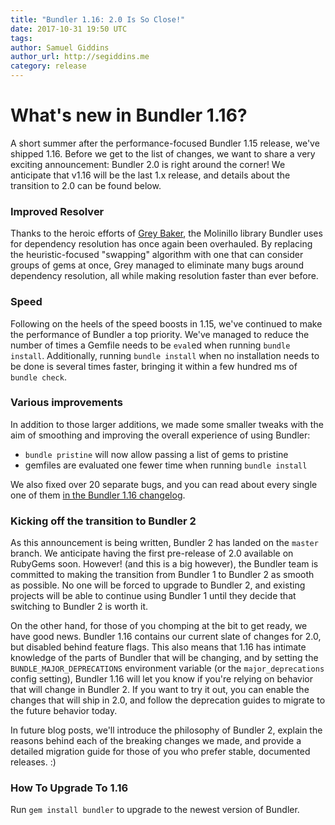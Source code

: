 ```yaml
---
title: "Bundler 1.16: 2.0 Is So Close!"
date: 2017-10-31 19:50 UTC
tags:
author: Samuel Giddins
author_url: http://segiddins.me
category: release
---
```


# What's new in Bundler 1.16?

A short summer after the performance-focused Bundler 1.15 release, we've shipped 1.16. Before we get to the list of changes, we want to share a very exciting announcement: Bundler 2.0 is right around the corner! We anticipate that v1.16 will be the last 1.x release, and details about the transition to 2.0 can be found below.

### Improved Resolver

Thanks to the heroic efforts of [Grey Baker](https://github.com/greysteil), the Molinillo library Bundler uses for dependency resolution has once again been overhauled. By replacing the heuristic-focused "swapping" algorithm with one that can consider groups of gems at once, Grey managed to eliminate many bugs around dependency resolution, all while making resolution faster than ever before.

### Speed

Following on the heels of the speed boosts in 1.15, we've continued to make the performance of Bundler a top priority. We've managed to reduce the number of times a Gemfile needs to be `eval`ed when running `bundle install`. Additionally, running `bundle install` when no installation needs to be done is several times faster, bringing it within a few hundred ms of `bundle check`.

### Various improvements

In addition to those larger additions, we made some smaller tweaks with the aim of smoothing and improving the overall experience of using Bundler:

- `bundle pristine` will now allow passing a list of gems to pristine
- gemfiles are evaluated one fewer time when running `bundle install`

We also fixed over 20 separate bugs, and you can read about every single one of them [in the Bundler 1.16 changelog](https://github.com/bundler/bundler/blob/1-16-stable/CHANGELOG.md).

### Kicking off the transition to Bundler 2

As this announcement is being written, Bundler 2 has landed on the `master` branch. We anticipate having the first pre-release of 2.0 available on RubyGems soon. However! (and this is a big however), the Bundler team is committed to making the transition from Bundler 1 to Bundler 2 as smooth as possible. No one will be forced to upgrade to Bundler 2, and existing projects will be able to continue using Bundler 1 until they decide that switching to Bundler 2 is worth it.

On the other hand, for those of you chomping at the bit to get ready, we have good news. Bundler 1.16 contains our current slate of changes for 2.0, but disabled behind feature flags. This also means that 1.16 has intimate knowledge of the parts of Bundler that will be changing, and by setting the `BUNDLE_MAJOR_DEPRECATIONS` environment variable (or the `major_deprecations` config setting), Bundler 1.16 will let you know if you're relying on behavior that will change in Bundler 2. If you want to try it out, you can enable the changes that will ship in 2.0, and follow the deprecation guides to migrate to the future behavior today.

In future blog posts, we'll introduce the philosophy of Bundler 2, explain the reasons behind each of the breaking changes we made, and provide a detailed migration guide for those of you who prefer stable, documented releases. :)

### How To Upgrade To 1.16

Run `gem install bundler` to upgrade to the newest version of Bundler.
